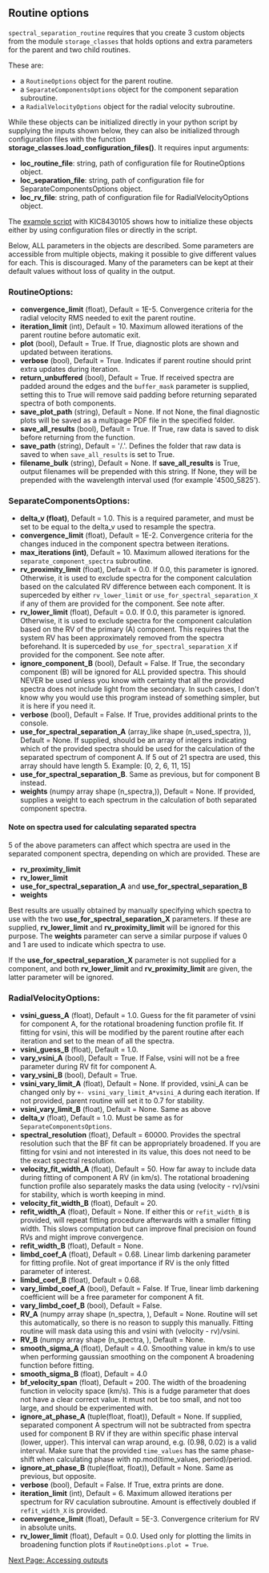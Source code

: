 ## Routine options
`spectral_separation_routine` requires that you create 3 custom objects from the module `storage_classes` that holds options and extra parameters for the parent and two child routines.

These are:
- a `RoutineOptions` object for the parent routine.
- a `SeparateComponentsOptions` object for the component separation subroutine.
- a `RadialVelocityOptions` object for the radial velocity subroutine.


While these objects can be initialized directly in your python script by supplying the inputs shown below,
they can also be initialized through configuration files with the function 
**storage_classes.load_configuration_files()**. It requires input arguments:
- **loc_routine_file**: string, path of configuration file for RoutineOptions object.
- **loc_separation_file**: string, path of configuration file for SeparateComponentsOptions object.
- **loc_rv_file**: string, path of configuration file for RadialVelocityOptions object.

The [example script](https://github.com/jsinkbaek/sb2sep/blob/main/test/kic8430105/RV_from_spectra_kic8430105.py) with
KIC8430105 shows how to initialize these objects either by using configuration files or directly in the script.

Below, ALL parameters in the objects are described. Some parameters are accessible from multiple objects, making it possible to give different values for each. This is discouraged.
Many of the parameters can be kept at their default values without loss of quality in the output.


### RoutineOptions: ###
- **convergence_limit** (float), Default = 1E-5. Convergence criteria for the radial velocity RMS needed to exit the parent routine.
- **iteration_limit** (int), Default = 10. Maximum allowed iterations of the parent routine before automatic exit.
- **plot** (bool), Default = True. If True, diagnostic plots are shown and updated between iterations.
- **verbose** (bool), Default = True. Indicates if parent routine should print extra updates during iteration.
- **return_unbuffered** (bool), Default = True. If received spectra are padded around the edges and the `buffer_mask` parameter is supplied, setting this to True will remove said padding before returning separated spectra of both components.
- **save_plot_path** (string), Default = None. If not None, the final diagnostic plots will be saved as a multipage PDF file in the specified folder.
- **save_all_results** (bool), Default = True. If True, raw data is saved to disk before returning from the function.
- **save_path** (string), Default = '/.'. Defines the folder that raw data is saved to when `save_all_results` is set to True.
- **filename_bulk** (string), Default = None. If **save_all_results** is True, output filenames will be prepended with this string. If None, they will be prepended with the wavelength interval used (for example '4500_5825').

### SeparateComponentsOptions: ###
- **delta_v (float)**, Default = 1.0. This is a required parameter, and must be set to be equal to the delta_v used to resample the spectra.
- **convergence_limit** (float), Default = 1E-2. Convergence criteria for the changes induced in the component spectra between iterations.
- **max_iterations (int)**, Default = 10. Maximum allowed iterations for the `separate_component_spectra` subroutine.
- **rv_proximity_limit** (float), Default = 0.0. If 0.0, this parameter is ignored. Otherwise, it is used to exclude spectra for the component calculation based on the calculated RV difference between each component. It is superceded by either `rv_lower_limit` or `use_for_spectral_separation_X` if any of them are provided for the component. See note after.
- **rv_lower_limit** (float), Default = 0.0. If 0.0, this parameter is ignored. Otherwise, it is used to exclude spectra for the component calculation based on the RV of the primary (A) component. This requires that the system RV has been approximately removed from the spectra beforehand. It is superceded by `use_for_spectral_separation_X` if provided for the component. See note after.
- **ignore_component_B** (bool), Default = False. If True, the secondary component (B) will be ignored for ALL provided spectra. This should NEVER be used unless you know with certainty that all the provided spectra does not include light from the secondary. In such cases, I don't know why you would use this program instead of something simpler, but it is here if you need it.
- **verbose** (bool), Default = False. If True, provides additional prints to the console.
- **use_for_spectral_separation_A** (array_like shape (n_used_spectra, )), Default = None. If supplied, should be an array of integers indicating which of the provided spectra should be used for the calculation of the separated spectrum of component A. If 5 out of 21 spectra are used, this array should have length 5. Example: [0, 2, 6, 11, 15]
- **use_for_spectral_separation_B**. Same as previous, but for component B instead.
- **weights** (numpy array shape (n_spectra,)), Default = None. If provided, supplies a weight to each spectrum in the calculation of both separated component spectra.
#### Note on spectra used for calculating separated spectra ####
5 of the above parameters can affect which spectra are used in the separated component spectra, depending on which are provided. These are
- **rv_proximity_limit**
- **rv_lower_limit**
- **use_for_spectral_separation_A** and **use_for_spectral_separation_B**
- **weights**

Best results are usually obtained by manually specifying which spectra to use with the two **use_for_spectral_separation_X**
parameters. If these are supplied, **rv_lower_limit** and **rv_proximity_limit** will be ignored for this purpose. The
**weights** parameter can serve a similar purpose if values 0 and 1 are used to indicate which spectra to use.

If the **use_for_spectral_separation_X** parameter is not supplied for a component, and both **rv_lower_limit** and 
**rv_proximity_limit** are given, the latter parameter will be ignored.

### RadialVelocityOptions: ###
- **vsini_guess_A** (float), Default = 1.0. Guess for the fit parameter of vsini for component A, for the rotational broadening function profile fit. If fitting for vsini, this will be modified by the parent routine after each iteration and set to the mean of all the spectra.
- **vsini_guess_B** (float), Default = 1.0.
- **vary_vsini_A** (bool), Default = True. If False, vsini will not be a free parameter during RV fit for component A.
- **vary_vsini_B** (bool), Default = True.
- **vsini_vary_limit_A** (float), Default = None. If provided, vsini_A can be changed only by `+- vsini_vary_limit_A*vsini_A` during each iteration. If not provided, parent routine will set it to 0.7 for stability.
- **vsini_vary_limit_B** (float), Default = None. Same as above
- **delta_v** (float), Default = 1.0. Must be same as for `SeparateComponentsOptions`.
- **spectral_resolution** (float), Default = 60000. Provides the spectral resolution such that the BF fit can be appropriately broadened. If you are fitting for vsini and not interested in its value, this does not need to be the exact spectral resolution.
- **velocity_fit_width_A** (float), Default = 50. How far away to include data during fitting of component A RV (in km/s). The rotational broadening function profile also separately masks the data using (velocity - rv)/vsini for stability, which is worth keeping in mind.
- **velocity_fit_width_B** (float), Default = 20.
- **refit_width_A** (float), Default = None. If either this or `refit_width_B` is provided, will repeat fitting procedure afterwards with a smaller fitting width. This slows computation but can improve final precision on found RVs and might improve convergence.
- **refit_width_B** (float), Default = None.
- **limbd_coef_A** (float), Default = 0.68. Linear limb darkening parameter for fitting profile. Not of great importance if RV is the only fitted parameter of interest.
- **limbd_coef_B** (float), Default = 0.68.
- **vary_limbd_coef_A** (bool), Default = False. If True, linear limb darkening coefficient will be a free parameter for component A fit.
- **vary_limbd_coef_B** (bool), Default = False.
- **RV_A** (numpy array shape (n_spectra, ), Default = None. Routine will set this automatically, so there is no reason to supply this manually. Fitting routine will mask data using this and vsini with (velocity - rv)/vsini.
- **RV_B** (numpy array shape (n_spectra, ), Default = None.
- **smooth_sigma_A** (float), Default = 4.0. Smoothing value in km/s to use when performing gaussian smoothing on the component A broadening function before fitting.
- **smooth_sigma_B** (float), Default = 4.0
- **bf_velocity_span** (float), Default = 200. The width of the broadening function in velocity space (km/s). This is a fudge parameter that does not have a clear correct value. It must not be too small, and not too large, and should be experimented with.
- **ignore_at_phase_A** (tuple(float, float)), Default = None. If supplied, separated component A spectrum will not be subtracted from spectra used for component B RV if they are within specific phase interval (lower, upper). This interval can wrap around, e.g. (0.98, 0.02) is a valid interval. Make sure that the provided `time_values` has the same phase-shift when calculating phase with np.mod(time_values, period)/period.
- **ignore_at_phase_B** (tuple(float, float)), Default = None. Same as previous, but opposite.
- **verbose** (bool), Default = False. If True, extra prints are done.
- **iteration_limit** (int), Default = 6. Maximum allowed iterations per spectrum for RV caculation subroutine. Amount is effectively doubled if `refit_width_X` is provided.
- **convergence_limit** (float), Default = 5E-3. Convergence criterium for RV in absolute units.
- **rv_lower_limit** (float), Default = 0.0. Used only for plotting the limits in broadening function plots if `RoutineOptions.plot = True`.




[Next Page: Accessing outputs](results)
